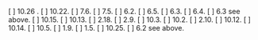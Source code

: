 [ ] 10.26 .
    ⁠[ ] ⁠10.22.
        [ ] 7.6.
            [ ] 7.5.
            [ ] 6.2. 
            [ ] 6.5.
            [ ] 6.3.
            [ ] 6.4.
            [ ] 6.3 see above.
        [ ] 10.15.
            [ ] 10.13.
            [ ] 2.18.
            [ ] 2.9. 
            [ ] 10.3.
            [ ] 10.2.
            [ ] 2.10.
            [ ] 10.12.
            [ ] 10.14.
            [ ] 10.5.
            [ ] 1.9.
            [ ] 1.5. 
    [ ] ⁠10.25.
        [ ] 6.2 see above.